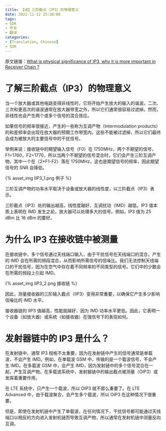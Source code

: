 ```yaml
---
title: 【译】三阶截点（IP3）的物理意义
date: 2021-11-12 15:38:00
tags:
- SDR
- 中文
- 翻译
categories:
- [Translation, Chinese]
- SDR
---
```


原文链接：[What is physical significance of IP3, why it is more important in Receiver Chain ?](https://www.techplayon.com/physical-significance-iip3-important-receiver-chain/)

# 了解三阶截点（IP3）的物理意义

当一个放大器或其他电路变得非线性时，它将开始产生放大的输入的谐波。二次、三次和更高次的谐波通常在放大器带宽之外，所以它们通常很容易过滤掉。然而，非线性也会产生两个或多个信号的混合效应。

如果信号的频率很接近，产生的一些称为互调产物（Intermodulation products）的和差频率会出现在放大器的预期工作带宽内。这些不能被过滤掉，所以它们最终会成为被放大的主要信号中的干扰信号。

举例来说：接收链中的期望输入信号（F0）在 1750MHz，两个不期望的信号，F1=1760，F2=1770，所以当两个不期望的信号混合时，它们会产生三阶互调产物，其中一个在（2*F1-F2）落在 1750MHz，这也是期望信号的频率，因此期望信号的 SNR 会降低。

{% asset_img IIP3_1.png 例子 %}

三阶互调产物的功率水平取决于设备或放大器的线性度，以三阶截点（IP3）表示。

三阶截点（IP3）处的输出越高，线性度越好，互调扰动（IMD）越低。IP3 值本质上表明在 IMD 发生之前，放大器可以处理多大的信号。例如，IP3 值为 25 dBm 比 18 dBm 的要好。

# 为什么 IP3 在接收链中被测量

在接收链中，多个信号通过天线端口输入，由于干扰信号在天线端口的混合，产生的 IMD 会在所需的频段混合，从而影响所需信号的信噪比。我们无法控制天线端口的干扰信号，因为在空气中存在着不同频率的不同类型的信号。它们中的少数会在所需的频段上引起 IMD。

{% asset_img IIP3_2.png 接收链 %}

因此，测量接收器的三阶输入截点（IIP3）变得非常重要，以确保它产生多少影响信噪比的 IMD 水平。

接收器链的 IIP3 值越高，性能就越好，因为 IMD 功率水平更低。因此，它表明一个设备（如放大器）或系统（如接收器）在强信号下的表现如何。

# 发射器链中的 IP3 是什么？

在发射链中，通常 IP3 规格不太重要，因为在发射链中产生的信号通常是单载波，不会产生 IMD。例如，在单载波 GSM 中，传输的是一个载波信号，不会产生 IMD。在多载波 GSM 中，会产生 IMD，因为发射链中的多个信号混合在一起，产生互调产物。在多载波系统中，发射器链中的输出截点被测量（OIP3）或发挥着重要作用。

在 LTE 系统中，只产生一个载波，所以 OIP3 就不那么重要了。在 LTE Advanced 中，由于载波聚合，会产生多个载波，所以 OIP3 在这种情况下很重要。

但是，即使在发射机链中产生了单载波，在任何情况下，干扰信号都可能通过天线端口以相反的方向进入发射机链而导致互调产物，所以通常在发射机链中测量反向互调。
